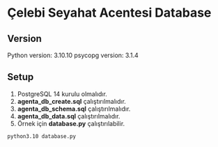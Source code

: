 # Çelebi Seyahat Acentesi Database

## Version
Python version:  3.10.10
psycopg version:  3.1.4

## Setup

1. PostgreSQL 14 kurulu olmalıdır.
2. **agenta_db_create.sql** çalıştırılmalıdır.
3. **agenta_db_schema.sql** çalıştırılmalıdır.
4. **agenta_db_data.sql** çalıştırılmalıdır.
5. Örnek için **database.py** çalıştırılabilir.

```bash
python3.10 database.py
```